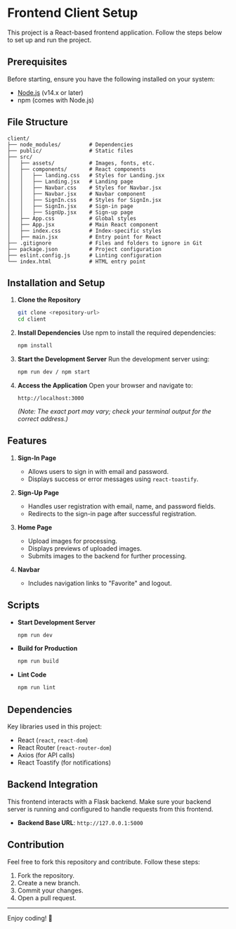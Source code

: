 # Frontend Client Setup

This project is a React-based frontend application. Follow the steps below to set up and run the project.

## Prerequisites

Before starting, ensure you have the following installed on your system:

- [Node.js](https://nodejs.org/) (v14.x or later)
- npm (comes with Node.js)

## File Structure

```
client/
├── node_modules/         # Dependencies
├── public/               # Static files
├── src/
│   ├── assets/           # Images, fonts, etc.
│   ├── components/       # React components
│   │   ├── landing.css   # Styles for Landing.jsx
│   │   ├── Landing.jsx   # Landing page
│   │   ├── Navbar.css    # Styles for Navbar.jsx
│   │   ├── Navbar.jsx    # Navbar component
│   │   ├── SignIn.css    # Styles for SignIn.jsx
│   │   ├── SignIn.jsx    # Sign-in page
│   │   ├── SignUp.jsx    # Sign-up page
│   ├── App.css           # Global styles
│   ├── App.jsx           # Main React component
│   ├── index.css         # Index-specific styles
│   ├── main.jsx          # Entry point for React
├── .gitignore            # Files and folders to ignore in Git
├── package.json          # Project configuration
├── eslint.config.js      # Linting configuration
└── index.html            # HTML entry point
```

## Installation and Setup

1. **Clone the Repository**
   ```bash
   git clone <repository-url>
   cd client
   ```

2. **Install Dependencies**
   Use npm to install the required dependencies:
   ```bash
   npm install
   ```

3. **Start the Development Server**
   Run the development server using:
   ```bash
   npm run dev / npm start
   ```

4. **Access the Application**
   Open your browser and navigate to:
   ```
   http://localhost:3000
   ```

   *(Note: The exact port may vary; check your terminal output for the correct address.)*

## Features

1. **Sign-In Page**
   - Allows users to sign in with email and password.
   - Displays success or error messages using `react-toastify`.

2. **Sign-Up Page**
   - Handles user registration with email, name, and password fields.
   - Redirects to the sign-in page after successful registration.

3. **Home Page**
   - Upload images for processing.
   - Displays previews of uploaded images.
   - Submits images to the backend for further processing.

4. **Navbar**
   - Includes navigation links to "Favorite" and logout.

## Scripts

- **Start Development Server**
  ```bash
  npm run dev
  ```

- **Build for Production**
  ```bash
  npm run build
  ```

- **Lint Code**
  ```bash
  npm run lint
  ```

## Dependencies

Key libraries used in this project:
- React (`react`, `react-dom`)
- React Router (`react-router-dom`)
- Axios (for API calls)
- React Toastify (for notifications)

## Backend Integration

This frontend interacts with a Flask backend. Make sure your backend server is running and configured to handle requests from this frontend.

- **Backend Base URL**: `http://127.0.0.1:5000`

## Contribution

Feel free to fork this repository and contribute. Follow these steps:

1. Fork the repository.
2. Create a new branch.
3. Commit your changes.
4. Open a pull request.

---

Enjoy coding! 🚀

